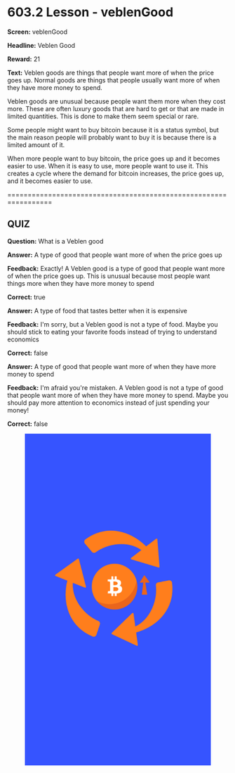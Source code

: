 # 603.2 Lesson - veblenGood

**Screen:** veblenGood

**Headline:** Veblen Good

**Reward:** 21

**Text:** Veblen goods are things that people want more of when the price goes up. Normal goods are things that people usually want more of when they have more money to spend.

Veblen goods are unusual because people want them more when they cost more. These are often luxury goods that are hard to get or that are made in limited quantities. This is done to make them seem special or rare.

Some people might want to buy bitcoin because it is a status symbol, but the main reason people will probably want to buy it is because there is a limited amount of it.

When more people want to buy bitcoin, the price goes up and it becomes easier to use. When it is easy to use, more people want to use it. This creates a cycle where the demand for bitcoin increases, the price goes up, and it becomes easier to use.


=================================================================

## QUIZ

**Question:** What is a Veblen good


**Answer:** A type of good that people want more of when the price goes up

**Feedback:** Exactly! A Veblen good is a type of good that people want more of when the price goes up. This is unusual because most people want things more when they have more money to spend

**Correct:** true

**Answer:** A type of food that tastes better when it is expensive

**Feedback:** I&#x27;m sorry, but a Veblen good is not a type of food. Maybe you should stick to eating your favorite foods instead of trying to understand economics

**Correct:** false

**Answer:** A type of good that people want more of when they have more money to spend

**Feedback:** I&#x27;m afraid you&#x27;re mistaken. A Veblen good is not a type of good that people want more of when they have more money to spend. Maybe you should pay more attention to economics instead of just spending your money!

**Correct:** false


<figure><img src="../.gitbook/assets/603-02.png" alt=""><figcaption></figcaption></figure>

